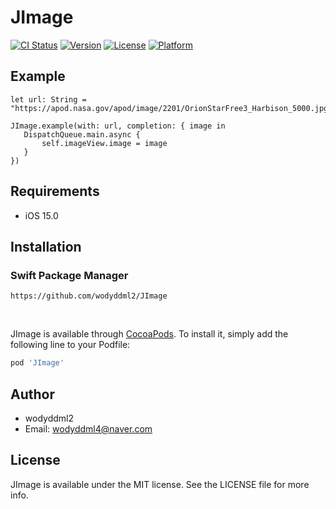 # JImage

[![CI Status](https://img.shields.io/travis/wodyddml2/JImage.svg?style=flat)](https://travis-ci.org/wodyddml2/JImage)
[![Version](https://img.shields.io/cocoapods/v/JImage.svg?style=flat)](https://cocoapods.org/pods/JImage)
[![License](https://img.shields.io/cocoapods/l/JImage.svg?style=flat)](https://cocoapods.org/pods/JImage)
[![Platform](https://img.shields.io/cocoapods/p/JImage.svg?style=flat)](https://cocoapods.org/pods/JImage)

## Example
```
let url: String = "https://apod.nasa.gov/apod/image/2201/OrionStarFree3_Harbison_5000.jpg"

JImage.example(with: url, completion: { image in
   DispatchQueue.main.async {
       self.imageView.image = image
   }
})
```
## Requirements
- iOS 15.0

## Installation
### Swift Package Manager
```
https://github.com/wodyddml2/JImage
```
<br/>

JImage is available through [CocoaPods](https://cocoapods.org). To install
it, simply add the following line to your Podfile:

```ruby
pod 'JImage'
```

## Author

- wodyddml2
- Email: wodyddml4@naver.com

## License

JImage is available under the MIT license. See the LICENSE file for more info.
